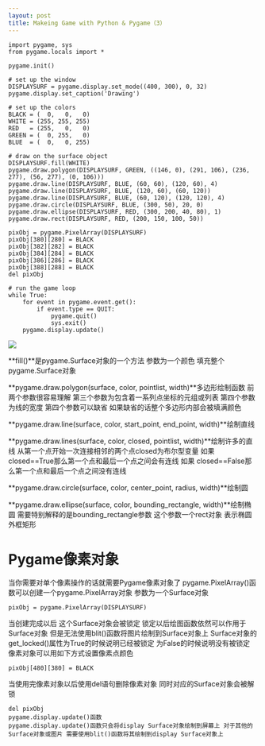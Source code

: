 ```yaml
---
layout: post
title: Makeing Game with Python & Pygame（3）
---
```

	import pygame, sys
	from pygame.locals import *
	
	pygame.init()
	
	# set up the window
	DISPLAYSURF = pygame.display.set_mode((400, 300), 0, 32)
	pygame.display.set_caption('Drawing')
	
	# set up the colors
	BLACK = (  0,   0,   0)
	WHITE = (255, 255, 255)
	RED   = (255,   0,   0)
	GREEN = (  0, 255,   0)
	BLUE  = (  0,   0, 255)
	
	# draw on the surface object
	DISPLAYSURF.fill(WHITE)
	pygame.draw.polygon(DISPLAYSURF, GREEN, ((146, 0), (291, 106), (236, 277), (56, 277), (0, 106)))
	pygame.draw.line(DISPLAYSURF, BLUE, (60, 60), (120, 60), 4)
	pygame.draw.line(DISPLAYSURF, BLUE, (120, 60), (60, 120))
	pygame.draw.line(DISPLAYSURF, BLUE, (60, 120), (120, 120), 4)
	pygame.draw.circle(DISPLAYSURF, BLUE, (300, 50), 20, 0)
	pygame.draw.ellipse(DISPLAYSURF, RED, (300, 200, 40, 80), 1)
	pygame.draw.rect(DISPLAYSURF, RED, (200, 150, 100, 50))
	
	pixObj = pygame.PixelArray(DISPLAYSURF)
	pixObj[380][280] = BLACK
	pixObj[382][282] = BLACK
	pixObj[384][284] = BLACK
	pixObj[386][286] = BLACK
	pixObj[388][288] = BLACK
	del pixObj
	
	# run the game loop
	while True:
	    for event in pygame.event.get():
	        if event.type == QUIT:
	            pygame.quit()
	            sys.exit()
	    pygame.display.update()



![](http://bcs.duapp.com/blog-pyiner/qqq.jpg?sign=MBO:528b10b38a1b368b5a572d8d459f541b:5ETceXfzaAdGmtl6eRpTxjEyASM%3D)

**fill()**是pygame.Surface对象的一个方法 参数为一个颜色 填充整个pygame.Surface对象

**pygame.draw.polygon(surface, color, pointlist, width)**多边形绘制函数 前两个参数很容易理解 第三个参数为包含着一系列点坐标的元组或列表 第四个参数为线的宽度 第四个参数可以缺省 如果缺省的话整个多边形内部会被填满颜色

**pygame.draw.line(surface, color, start_point, end_point, width)**绘制直线

**pygame.draw.lines(surface, color, closed, pointlist, width)**绘制许多的直线 从第一个点开始一次连接相邻的两个点closed为布尔型变量 如果closed==True那么第一个点和最后一个点之间会有连线 如果
closed==False那么第一个点和最后一个点之间没有连线

**pygame.draw.circle(surface, color, center_point, radius, width)**绘制圆

**pygame.draw.ellipse(surface, color, bounding_rectangle, width)**绘制椭圆 需要特别解释的是bounding_rectangle参数 这个参数一个rect对象 表示椭圆外框矩形

# Pygame像素对象 #
当你需要对单个像素操作的话就需要Pygame像素对象了 pygame.PixelArray()函数可以创建一个pygame.PixelArray对象 参数为一个Surface对象

	pixObj = pygame.PixelArray(DISPLAYSURF)
当创建完成以后 这个Surface对象会被锁定 锁定以后绘图函数依然可以作用于Surface对象 但是无法使用blit()函数将图片绘制到Surface对象上
Surface对象的get_locked()属性为True的时候说明已经被锁定 为False的时候说明没有被锁定
像素对象可以用如下方式设置像素点颜色

	pixObj[480][380] = BLACK
当使用完像素对象以后使用del语句删除像素对象 同时对应的Surface对象会被解锁
	
	del pixObj
	pygame.display.update()函数
	pygame.display.update()函数只会将display Surface对象绘制到屏幕上 对于其他的Surface对象或图片 需要使用blit()函数将其绘制到display Surface对象上